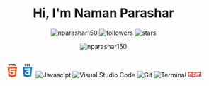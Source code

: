 <h1 align="center">Hi, I'm Naman Parashar </h1>
<p align="center"> <img src="https://komarev.com/ghpvc/?username=nparashar150&style=flat-square" alt="nparashar150" /> <img src="https://img.shields.io/github/followers/nparashar150?color=289672" alt="followers" /> <img src="https://img.shields.io/github/stars/nparashar150?color=FF5050" alt="stars" /></p>
<p align="center"> <img src="https://github-readme-stats.vercel.app/api?username=nparashar150&layout=compact&theme=calm&count_private=true" alt="nparashar150" /> </p>
<br>
<div align="center">
  <img title="HTML-5" alt="HTML" width="30px" src="https://raw.githubusercontent.com/github/explore/80688e429a7d4ef2fca1e82350fe8e3517d3494d/topics/html/html.png" />
  <img title="CSS" alt="CSS" width="30px" src="https://raw.githubusercontent.com/github/explore/80688e429a7d4ef2fca1e82350fe8e3517d3494d/topics/css/css.png" />
  <img title="JavaScript" alt="Javascipt" width="30px" src="https://cdn.icon-icons.com/icons2/2415/PNG/128/javascript_original_logo_icon_146455.png" />
  <img title="VS Code" alt="Visual Studio Code" width="30px" src="https://cdn.icon-icons.com/icons2/2107/PNG/512/file_type_vscode_icon_130084.png" />
  <img title="Git" alt="Git" width="30px" src="https://cdn.icon-icons.com/icons2/2107/PNG/512/file_type_git_icon_130581.png" />
  <img title="Terminal" alt="Terminal" width="30px" src="https://cdn.icon-icons.com/icons2/317/PNG/128/terminal-icon_34340.png" />
  <img title="npm" alt="npm" width="30px" src="https://github.com/MarioTerron/logo-images/blob/master/logos/npm.png" />
</div>
